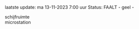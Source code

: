 laatste update: 
ma 13-11-2023  7:00   uur 
Status: FAALT - geel - 
<div class="service Y">schijfruimte</div><div class="service Y">microstation</div>